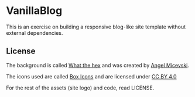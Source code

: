 # VanillaBlog

This is an exercise on building a responsive blog-like site template without external dependencies.

## License

The background is called [What the hex](https://www.toptal.com/designers/subtlepatterns/what-the-hex/) and was created by [Angel Micevski](https://www.behance.net/micevskiangel).

The icons used are called [Box Icons](https://boxicons.com/) and are licensed under [CC BY 4.0](https://creativecommons.org/licenses/by/4.0/)

For the rest of the assets (site logo) and code, read LICENSE.